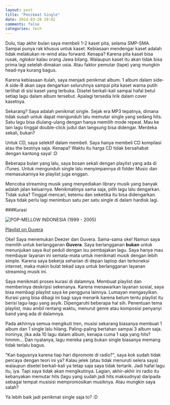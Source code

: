 ```yaml
---
layout: post
title: "Penikmat Single"
date: 2014-03-28 19:02
comments: false
categories: tech
---
```


Dulu, tiap akhir bulan saya membeli 1-2 kaset pita, selama SMP-SMA. Sampai punya rak khusus untuk kaset. Kebiasaan mendengar kaset adalah tidak melakukan re-wind atau forward. Kenapa? Karena pita kaset bisa rusak, *nglokor* kalau orang Jawa bilang. Walaupun kaset itu akan tidak bisa prima lagi setelah dimakan usia. Atau faktor pemutar (tape) yang mungkin head-nya kurang bagus.

Karena kebiasaan itulah, saya menjadi penikmat album. 1 album dalam side-A side-B akan saya dengarkan seluruhnya sampai pita kaset warna putih terlihat di sisi kaset yang terbuka. Disetel berkali-kali sampai hafal betul setiap lagu dalam album tersebut. Apalagi tersedia lirik dalam cover kasetnya.

Sekarang? Saya adalah penikmat single. Sejak era MP3 tepatnya, dimana tidak susah untuk dapat mengunduh lalu memutar single yang sedang hits. Satu lagu bisa diulang-ulang dengan hanya memilih mode repeat. Mau ke lain lagu tinggal double-click judul dan langsung bisa didengar. Merdeka sekali, bukan?

Untuk CD, saya selektif dalam membeli. Saya hanya membeli CD kompilasi atau the bestnya saja. Kenapa? Waktu itu harga CD tidak bersahabat dengan kantong saya! :D

Beberapa bulan yang lalu, saya bosan sekali dengan playlist yang ada di iTunes. Untuk mengunduh single lalu menyimpannya di folder Music dan memasukannya ke playlist juga enggan. 

Mencoba streaming musik yang menyediakan library musik yang banyak adalah jalan keluarnya. Menikmatinya sama saja, pilih lagu lalu dengarkan. Tidak suka? Tinggal mencari, ketemu dan seketika itu bisa didengarkan. Saya tidak perlu lagi menimbun satu per satu single di dalam hardisk lagi.

###Kurasi

![POP-MELLOW INDONESIA (1999 - 2005)](https://farm8.staticflickr.com/7372/13465087445_b2c0e8d210_b.jpg
 "POP-MELLOW INDONESIA (1999 - 2005)")
 
 [Playlist on Guvera](https://www.guvera.com/playlists/927897)

Oke! Saya menemukan Deezer dan Guvera. Sama-sama oke! Namun saya memilih untuk berlangganan **Guvera**. Saya berlangganan **bukan** untuk menunjukan saya ikut peduli dengan isu pembajakan lagu. Saya hanya mau membayar layanan ini semata-mata untuk menikmati musik dengan lebih simple. Karena saya bekerja seharian di depan laptop dan terkoneksi internet, maka makin bulat tekad saya untuk berlangganan layanan streaming musik ini. 

Saya menikmati proses kurasi di dalamnya. Membuat playlist dan memberinya deskripsi sekenanya. Karena menawarkan layanan sosial, saya bisa membagi playlist saya ke pengguna lainnya. Lumayan mengasyikan. Kurasi yang bisa dibagi ini bagi saya menarik karena belum tentu playlist itu berisi lagu-lagu yang asyik. Dipengaruhi beberapa hal sih. Penentuan tema playlist, mau ambil rentang waktu, menurut genre atau komposisi penyanyi band yang ada di dalamnya. 

Pada akhirnya semua mengikuti tren, musisi sekarang biasanya membuat 1 album dan 1 single lalu hilang. Paling-paling bertahan sampai 3 album saja. Ironinya, jika ada 10 lagu dalam album, kenapa cuma 1 saja yang hits? hmmm... Dan nyatanya, lagu mereka yang bukan single biasanya memang tidak terlalu bagus.

"Kan bagusnya karena tiap hari dipromote di radio?", saya kok sudah tidak percaya dengan teori ini ya? Kalau jelek (atau tidak menuruti selera saya) walaupun disetel berkali-kali ya tetap saja saya tidak tertarik. Jadi hafal lagu itu, iya. Tapi saya tidak akan mengikutinya. Lagian, akhir-akhir ini radio itu kebanyakan memutar hits (lagu yang sudah jadi hits maksudnya) daripada sebagai tempat musisisi mempromosikan musiknya. Atau mungkin saya salah?

Ya lebih baik jadi penikmat single saja to? :D